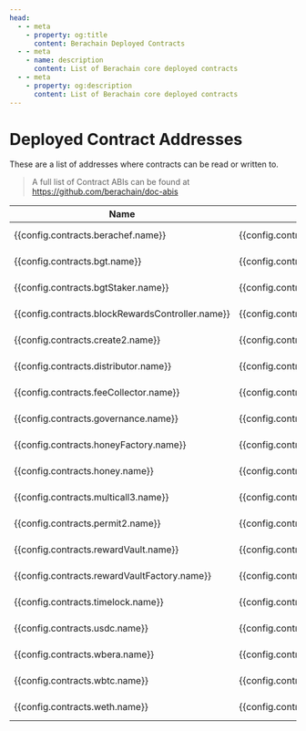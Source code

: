 ```yaml
---
head:
  - - meta
    - property: og:title
      content: Berachain Deployed Contracts
  - - meta
    - name: description
      content: List of Berachain core deployed contracts
  - - meta
    - property: og:description
      content: List of Berachain core deployed contracts
---
```


<script setup>
  import config from '@berachain/config/constants.json';
</script>

# Deployed Contract Addresses

These are a list of addresses where contracts can be read or written to.

> A full list of Contract ABIs can be found at https://github.com/berachain/doc-abis

| Name                                                                                                            | Address                                                                                                                                                                              | ABI                                                                                                                                  |
| --------------------------------------------------------------------------------------------------------------- | ------------------------------------------------------------------------------------------------------------------------------------------------------------------------------------ | ------------------------------------------------------------------------------------------------------------------------------------ |
| <a :href="config.contracts.berachef.docsUrl">{{config.contracts.berachef.name}}</a>                             | <a target="_blank" :href="config.mainnet.dapps.berascan.url + 'address/' + config.contracts.berachef.address">{{config.contracts.berachef.address}}</a>                             | <a target="_blank" v-if=config.contracts.berachef.abi :href="config.contracts.berachef.abi">ABI File</a>                             |
| <a :href="config.contracts.bgt.docsUrl">{{config.contracts.bgt.name}}</a>                                       | <a target="_blank" :href="config.mainnet.dapps.berascan.url + 'address/' + config.contracts.bgt.address">{{config.contracts.bgt.address}}</a>                                       | <a target="_blank" v-if=config.contracts.bgt.abi :href="config.contracts.bgt.abi">ABI File</a>                                       |
| <a :href="config.contracts.bgtStaker.docsUrl">{{config.contracts.bgtStaker.name}}</a>                           | <a target="_blank" :href="config.mainnet.dapps.berascan.url + 'address/' + config.contracts.bgtStaker.address">{{config.contracts.bgtStaker.address}}</a>                           | <a target="_blank" v-if=config.contracts.bgtStaker.abi :href="config.contracts.bgtStaker.abi">ABI File</a>                           |
| <a :href="config.contracts.blockRewardsController.docsUrl">{{config.contracts.blockRewardsController.name}}</a> | <a target="_blank" :href="config.mainnet.dapps.berascan.url + 'address/' + config.contracts.blockRewardsController.address">{{config.contracts.blockRewardsController.address}}</a> | <a target="_blank" v-if=config.contracts.blockRewardsController.abi :href="config.contracts.blockRewardsController.abi">ABI File</a> |
| <a :href="config.contracts.create2.docsUrl">{{config.contracts.create2.name}}</a>                               | <a target="_blank" :href="config.mainnet.dapps.berascan.url + 'address/' + config.contracts.create2.address">{{config.contracts.create2.address}}</a>                               | <a target="_blank" v-if=config.contracts.create2.abi :href="config.contracts.create2.abi">ABI File</a>                               |
| <a :href="config.contracts.distributor.docsUrl">{{config.contracts.distributor.name}}</a>                       | <a target="_blank" :href="config.mainnet.dapps.berascan.url + 'address/' + config.contracts.distributor.address">{{config.contracts.distributor.address}}</a>                       | <a target="_blank" v-if=config.contracts.distributor.abi :href="config.contracts.distributor.abi">ABI File</a>                       |
| <a :href="config.contracts.feeCollector.docsUrl">{{config.contracts.feeCollector.name}}</a>                     | <a target="_blank" :href="config.mainnet.dapps.berascan.url + 'address/' + config.contracts.feeCollector.address">{{config.contracts.feeCollector.address}}</a>                     | <a target="_blank" v-if=config.contracts.feeCollector.abi :href="config.contracts.feeCollector.abi">ABI File</a>                     |
| <a :href="config.contracts.governance.docsUrl">{{config.contracts.governance.name}}</a>                         | <a target="_blank" :href="config.mainnet.dapps.berascan.url + 'address/' + config.contracts.governance.address">{{config.contracts.governance.address}}</a>                         | <a target="_blank" v-if=config.contracts.governance.abi :href="config.contracts.governance.abi">ABI File</a>                         |
| <a :href="config.contracts.honeyFactory.docsUrl">{{config.contracts.honeyFactory.name}}</a>                     | <a target="_blank" :href="config.mainnet.dapps.berascan.url + 'address/' + config.contracts.honeyFactory.address">{{config.contracts.honeyFactory.address}}</a>                     | <a target="_blank" v-if=config.contracts.honeyFactory.abi :href="config.contracts.honeyFactory.abi">ABI File</a>                     |
| <a :href="config.contracts.honey.docsUrl">{{config.contracts.honey.name}}</a>                                   | <a target="_blank" :href="config.mainnet.dapps.berascan.url + 'address/' + config.contracts.honey.address">{{config.contracts.honey.address}}</a>                                   | <a target="_blank" v-if=config.contracts.honey.abi :href="config.contracts.honey.abi">ABI File</a>                                   |
| <a :href="config.contracts.multicall3.docsUrl">{{config.contracts.multicall3.name}}</a>                         | <a target="_blank" :href="config.mainnet.dapps.berascan.url + 'address/' + config.contracts.multicall3.address">{{config.contracts.multicall3.address}}</a>                         | <a target="_blank" v-if=config.contracts.multicall3.abi :href="config.contracts.multicall3.abi">ABI File</a>                         |
| <a :href="config.contracts.permit2.docsUrl">{{config.contracts.permit2.name}}</a>                               | <a target="_blank" :href="config.mainnet.dapps.berascan.url + 'address/' + config.contracts.permit2.address">{{config.contracts.permit2.address}}</a>                               | <a target="_blank" v-if=config.contracts.permit2.abi :href="config.contracts.permit2.abi">ABI File</a>                               |
| <a :href="config.contracts.rewardVault.docsUrl">{{config.contracts.rewardVault.name}}</a>                       | <a target="_blank" :href="config.mainnet.dapps.berascan.url + 'address/' + config.contracts.rewardVault.address">{{config.contracts.rewardVault.address}}</a>                       | <a target="_blank" v-if=config.contracts.rewardVault.abi :href="config.contracts.rewardVault.abi">ABI File</a>                       |
| <a :href="config.contracts.rewardVaultFactory.docsUrl">{{config.contracts.rewardVaultFactory.name}}</a>         | <a target="_blank" :href="config.mainnet.dapps.berascan.url + 'address/' + config.contracts.rewardVaultFactory.address">{{config.contracts.rewardVaultFactory.address}}</a>         | <a target="_blank" v-if=config.contracts.rewardVaultFactory.abi :href="config.contracts.rewardVaultFactory.abi">ABI File</a>         |
| <a :href="config.contracts.timelock.docsUrl">{{config.contracts.timelock.name}}</a>                             | <a target="_blank" :href="config.mainnet.dapps.berascan.url + 'address/' + config.contracts.timelock.address">{{config.contracts.timelock.address}}</a>                             | <a target="_blank" v-if=config.contracts.timelock.abi :href="config.contracts.timelock.abi">ABI File</a>                             |
| <a :href="config.contracts.usdc.docsUrl">{{config.contracts.usdc.name}}</a>                                     | <a target="_blank" :href="config.mainnet.dapps.berascan.url + 'address/' + config.contracts.usdc.address">{{config.contracts.usdc.address}}</a>                                     | <a target="_blank" v-if=config.contracts.usdc.abi :href="config.contracts.usdc.abi">ABI File</a>                                     |
| <a :href="config.contracts.wbera.docsUrl">{{config.contracts.wbera.name}}</a>                                   | <a target="_blank" :href="config.mainnet.dapps.berascan.url + 'address/' + config.contracts.wbera.address">{{config.contracts.wbera.address}}</a>                                   | <a target="_blank" v-if=config.contracts.wbera.abi :href="config.contracts.wbera.abi">ABI File</a>                                   |
| <a :href="config.contracts.wbtc.docsUrl">{{config.contracts.wbtc.name}}</a>                                     | <a target="_blank" :href="config.mainnet.dapps.berascan.url + 'address/' + config.contracts.wbtc.address">{{config.contracts.wbtc.address}}</a>                                     | <a target="_blank" v-if=config.contracts.wbtc.abi :href="config.contracts.wbtc.abi">ABI File</a>                                     |
| <a :href="config.contracts.weth.docsUrl">{{config.contracts.weth.name}}</a>                                     | <a target="_blank" :href="config.mainnet.dapps.berascan.url + 'address/' + config.contracts.weth.address">{{config.contracts.weth.address}}</a>                                     | <a target="_blank" v-if=config.contracts.weth.abi :href="config.contracts.weth.abi">ABI File</a>                                     |
